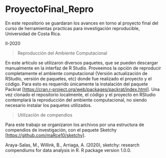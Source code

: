 # ProyectoFinal_Repro

En este repositorio se guardaran los avances en torno al proyecto final del curso de herramientas practicas para investigación reproducible, Universidad de Costa Rica.

II-2020

>Reproducción del Ambiente Computacional

En este artículo se utilizaron diversos paquetes, que se pueden descargar manualmente en la interfaz de R Studio. Proveemos la opción de reproducir completamente el ambiente computacional (Versión actualización de RStudio, versión de paquetes, etc) donde fue realizado el proyecto y el código. Para esto es requerido únicamente la instalación del paquete Packrat [https://cran.r-project.org/web/packages/packrat/index.html]. 
Una vez clonado el repositorio localmente, el código y el proyecto en RStudio contemplará la reproducción del ambiente computacional, no siendo necesario instalar los paquetes utilizados.


>Utilización de compendios

Para este trabajo se organizaron los archivos por una estructura de compendios de investigación, con el paquete Sketchy [https://github.com/maRce10/sketchy].

Araya-Salas, M., Willink, B., Arriaga, A. (2020), sketchy: research compendiums for data analysis in R. R package version 1.0.0.

